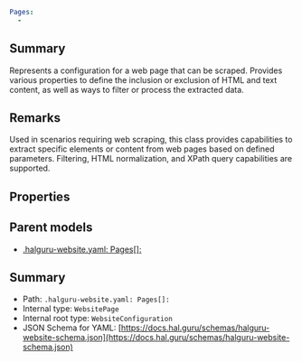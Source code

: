<!--
title: Pages[]
version: 1.0.0+985fa281609b0afa8cea033581aabacb4efd2baa
generated: true
date: 2025-04-03T18:22:30Z
node: This file is generated by the command-line program: `halguru manual --generate-docs`
-->


```yaml
Pages:
  -
```

## Summary

Represents a configuration for a web page that can be scraped. Provides various properties
to define the inclusion or exclusion of HTML and text content, as well as ways to filter
or process the extracted data.

## Remarks

Used in scenarios requiring web scraping, this class provides capabilities to extract specific
elements or content from web pages based on defined parameters. Filtering, HTML normalization, and
XPath query capabilities are supported.

## Properties


## Parent models

* [.halguru-website.yaml: Pages[]:]((website)-pages-list.md)
## Summary

* Path: `.halguru-website.yaml: Pages[]:`
* Internal type: `WebsitePage`
* Internal root type: `WebsiteConfiguration`
* JSON Schema for YAML: [https://docs.hal.guru/schemas/halguru-website-schema.json](https://docs.hal.guru/schemas/halguru-website-schema.json)
